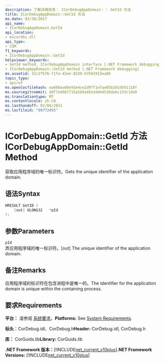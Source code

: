 ```yaml
---
description: 了解详细信息： ICorDebugAppDomain：： GetId 方法
title: ICorDebugAppDomain::GetId 方法
ms.date: 03/30/2017
api_name:
- ICorDebugAppDomain.GetId
api_location:
- mscordbi.dll
api_type:
- COM
f1_keywords:
- ICorDebugAppDomain::GetId
helpviewer_keywords:
- GetId method, ICorDebugAppDomain interface [.NET Framework debugging]
- ICorDebugAppDomain::GetId method [.NET Framework debugging]
ms.assetid: 32c27576-71fa-42ee-8230-67b92913ea08
topic_type:
- apiref
ms.openlocfilehash: ea660aa08e93e4ce2d97f1e7ae05b261db91118f
ms.sourcegitcommit: ddf7edb67715a5b9a45e3dd44536dabc153c1de0
ms.translationtype: MT
ms.contentlocale: zh-CN
ms.lasthandoff: 02/06/2021
ms.locfileid: "99772455"
---
```

# <a name="icordebugappdomaingetid-method"></a><span data-ttu-id="0e4a4-103">ICorDebugAppDomain::GetId 方法</span><span class="sxs-lookup"><span data-stu-id="0e4a4-103">ICorDebugAppDomain::GetId Method</span></span>

<span data-ttu-id="0e4a4-104">获取应用程序域的唯一标识符。</span><span class="sxs-lookup"><span data-stu-id="0e4a4-104">Gets the unique identifier of the application domain.</span></span>  
  
## <a name="syntax"></a><span data-ttu-id="0e4a4-105">语法</span><span class="sxs-lookup"><span data-stu-id="0e4a4-105">Syntax</span></span>  
  
```cpp  
HRESULT GetID (  
    [out] ULONG32   *pId  
);  
```  
  
## <a name="parameters"></a><span data-ttu-id="0e4a4-106">参数</span><span class="sxs-lookup"><span data-stu-id="0e4a4-106">Parameters</span></span>  

 `pId`  
 <span data-ttu-id="0e4a4-107">弄应用程序域的唯一标识符。</span><span class="sxs-lookup"><span data-stu-id="0e4a4-107">[out] The unique identifier of the application domain.</span></span>  
  
## <a name="remarks"></a><span data-ttu-id="0e4a4-108">备注</span><span class="sxs-lookup"><span data-stu-id="0e4a4-108">Remarks</span></span>  

 <span data-ttu-id="0e4a4-109">应用程序域的标识符在包含进程中是唯一的。</span><span class="sxs-lookup"><span data-stu-id="0e4a4-109">The identifier for the application domain is unique within the containing process.</span></span>  
  
## <a name="requirements"></a><span data-ttu-id="0e4a4-110">要求</span><span class="sxs-lookup"><span data-stu-id="0e4a4-110">Requirements</span></span>  

 <span data-ttu-id="0e4a4-111">**平台：** 请参阅 [系统要求](../../get-started/system-requirements.md)。</span><span class="sxs-lookup"><span data-stu-id="0e4a4-111">**Platforms:** See [System Requirements](../../get-started/system-requirements.md).</span></span>  
  
 <span data-ttu-id="0e4a4-112">**标头**：CorDebug.idl、CorDebug.h</span><span class="sxs-lookup"><span data-stu-id="0e4a4-112">**Header:** CorDebug.idl, CorDebug.h</span></span>  
  
 <span data-ttu-id="0e4a4-113">**库：** CorGuids.lib</span><span class="sxs-lookup"><span data-stu-id="0e4a4-113">**Library:** CorGuids.lib</span></span>  
  
 <span data-ttu-id="0e4a4-114">**.NET Framework 版本：**[!INCLUDE[net_current_v10plus](../../../../includes/net-current-v10plus-md.md)]</span><span class="sxs-lookup"><span data-stu-id="0e4a4-114">**.NET Framework Versions:** [!INCLUDE[net_current_v10plus](../../../../includes/net-current-v10plus-md.md)]</span></span>
